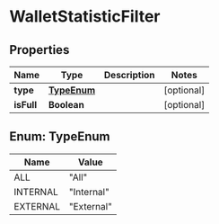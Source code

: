 
# WalletStatisticFilter

## Properties
Name | Type | Description | Notes
------------ | ------------- | ------------- | -------------
**type** | [**TypeEnum**](#TypeEnum) |  |  [optional]
**isFull** | **Boolean** |  |  [optional]


<a name="TypeEnum"></a>
## Enum: TypeEnum
Name | Value
---- | -----
ALL | &quot;All&quot;
INTERNAL | &quot;Internal&quot;
EXTERNAL | &quot;External&quot;



